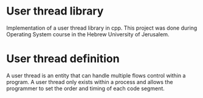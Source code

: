 # User thread library

Implementation of a user thread library in cpp.
This project was done during Operating System course in the Hebrew University of Jerusalem.

# User thread definition

A user thread is an entity that can handle multiple flows control within a program. A user thread only exists within a process and allows the programmer to set the order and timing of each code segment.
